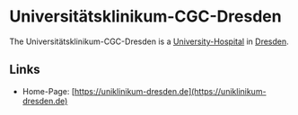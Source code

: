 # Universitätsklinikum-CGC-Dresden

The Universitätsklinikum-CGC-Dresden is a [University-Hospital](800023.md) in [Dresden](404.md).

## Links

- Home-Page: [https://uniklinikum-dresden.de](https://uniklinikum-dresden.de)
